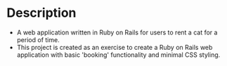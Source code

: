 # Description
* A web application written in Ruby on Rails for users to rent a cat for a period of time.
* This project is created as an exercise to create a Ruby on Rails web application with basic 'booking' functionality and minimal CSS styling.
